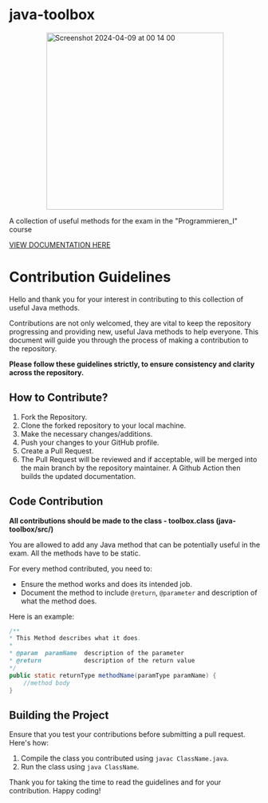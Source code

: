 # java-toolbox

<img width="355"  alt="Screenshot 2024-04-09 at 00 14 00" src="https://github.com/matteokosina/java-toolbox/assets/74454734/5a380b1b-5f20-499b-8dc9-9a481addec81" style="display: block; margin-left: auto; margin-right: auto;">

A collection of useful methods for the exam in the "Programmieren_I" course

[VIEW DOCUMENTATION HERE](https://matteokosina.github.io/java-toolbox/src/src/package-summary.html)

# Contribution Guidelines

Hello and thank you for your interest in contributing to this collection of useful Java methods.

Contributions are not only welcomed, they are vital to keep the repository progressing and providing new, useful Java methods to help everyone. This document will guide you through the process of making a contribution to the repository.

<b>Please follow these guidelines strictly, to ensure consistency and clarity across the repository.</b>

## How to Contribute?

1. Fork the Repository.
2. Clone the forked repository to your local machine.
3. Make the necessary changes/additions.
4. Push your changes to your GitHub profile.
5. Create a Pull Request.
6. The Pull Request will be reviewed and if acceptable, will be merged into the main branch by the repository maintainer.
   A Github Action then builds the updated documentation.

## Code Contribution

<b>All contributions should be made to the class - toolbox.class (java-toolbox/src/)</b>

You are allowed to add any Java method that can be potentially useful in the exam. All the methods have to be static.

For every method contributed, you need to:
- Ensure the method works and does its intended job.
- Document the method to include `@return`, `@parameter` and description of what the method does.


Here is an example:

```java
/**
* This Method describes what it does.
* 
* @param  paramName  description of the parameter
* @return            description of the return value
*/
public static returnType methodName(paramType paramName) {
    //method body
}
```

## Building the Project

Ensure that you test your contributions before submitting a pull request. Here's how:

1. Compile the class you contributed using `javac ClassName.java`.
2. Run the class using `java ClassName`.

Thank you for taking the time to read the guidelines and for your contribution. Happy coding!
